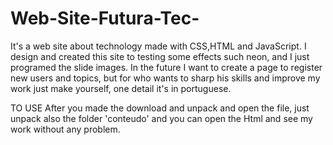 # Web-Site-Futura-Tec-
It's a web site about technology made with CSS,HTML and JavaScript. I design and created this site to testing some effects such neon,  and I just programed the slide images. In the future I want to create a page to register new users and topics, but for who wants to sharp his skills and improve my work just  make yourself, one detail it's in portuguese.

TO USE After you made the download and unpack and open the file, just unpack also the folder 'conteudo' and you can open the Html and see my work without any problem.
